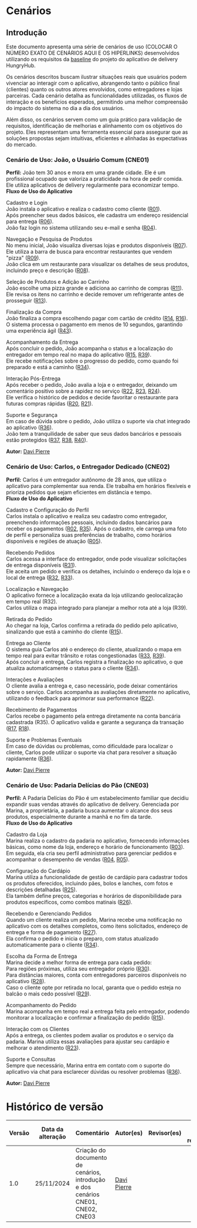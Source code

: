 # Cenários
## Introdução 
Este documento apresenta uma série de cenários de uso (COLOCAR O NÚMERO EXATO DE CENÁRIOS AQUI E OS HIPERLINKS) desenvolvidos utilizando os requisitos da [baseline](./Requisitos/baseline.md) do projeto do aplicativo de delivery HungryHub.

Os cenários descritos buscam ilustrar situações reais que usuários podem vivenciar ao interagir com o aplicativo, abrangendo tanto o público final (clientes) quanto os outros atores envolvidos, como entregadores e lojas parceiras. Cada cenário detalha as funcionalidades utilizadas, os fluxos de interação e os benefícios esperados, permitindo uma melhor compreensão do impacto do sistema no dia a dia dos usuários.

Além disso, os cenários servem como um guia prático para validação de requisitos, identificação de melhorias e alinhamento com os objetivos do projeto. Eles representam uma ferramenta essencial para assegurar que as soluções propostas sejam intuitivas, eficientes e alinhadas às expectativas do mercado.

### Cenário de Uso: João, o Usuário Comum (CNE01)

**Perfil:**
João tem 30 anos e mora em uma grande cidade. Ele é um profissional ocupado que valoriza a praticidade na hora de pedir comida. Ele utiliza aplicativos de delivery regularmente para economizar tempo.<br>
**Fluxo de Uso do Aplicativo**<br>

Cadastro e Login<br>
    João instala o aplicativo e realiza o cadastro como cliente ([R01](./Requisitos/baselinde.md#bl01)).<br>
    Após preencher seus dados básicos, ele cadastra um endereço residencial para entrega ([R06](./Requisitos/baselinde.md#bl06)).<br>
    João faz login no sistema utilizando seu e-mail e senha ([R04](./Requisitos/baselinde.md#bl04)).<br>

Navegação e Pesquisa de Produtos<br>
    No menu inicial, João visualiza diversas lojas e produtos disponíveis ([R07](./Requisitos/baselinde.md#bl07)).<br>
    Ele utiliza a barra de busca para encontrar restaurantes que vendem "pizza" ([R09](./Requisitos/baselinde.md#bl09)).<br>
    João clica em um restaurante para visualizar os detalhes de seus produtos, incluindo preço e descrição ([R08](./Requisitos/baselinde.md#bl08)).<br>

Seleção de Produtos e Adição ao Carrinho<br>
    João escolhe uma pizza grande e adiciona ao carrinho de compras ([R11](./Requisitos/baselinde.md#bl11)).<br>
    Ele revisa os itens no carrinho e decide remover um refrigerante antes de prosseguir ([R13](./Requisitos/baselinde.md#bl01)).<br>

Finalização da Compra<br>
    João finaliza a compra escolhendo pagar com cartão de crédito ([R14](./Requisitos/baselinde.md#bl14), [R16](./Requisitos/baselinde.md#bl16)).<br>
    O sistema processa o pagamento em menos de 10 segundos, garantindo uma experiência ágil ([R43](./Requisitos/baselinde.md#bl43)).<br>

Acompanhamento da Entrega<br>
    Após concluir o pedido, João acompanha o status e a localização do entregador em tempo real no mapa do aplicativo ([R15](./Requisitos/baselinde.md#bl15), [R39](./Requisitos/baselinde.md#bl39)).<br>
    Ele recebe notificações sobre o progresso do pedido, como quando foi preparado e está a caminho ([R34](./Requisitos/baselinde.md#bl34)).<br>

Interação Pós-Entrega<br>
    Após receber o pedido, João avalia a loja e o entregador, deixando um comentário positivo sobre a rapidez no serviço ([R22](./Requisitos/baselinde.md#bl22), [R23](./Requisitos/baselinde.md#bl23), [R24](./Requisitos/baselinde.md#bl24)).<br>
    Ele verifica o histórico de pedidos e decide favoritar o restaurante para futuras compras rápidas ([R20](./Requisitos/baselinde.md#bl20), [R21](./Requisitos/baselinde.md#bl21)).<br>

Suporte e Segurança<br>
    Em caso de dúvida sobre o pedido, João utiliza o suporte via chat integrado ao aplicativo ([R36](./Requisitos/baselinde.md#bl36)).<br>
    João tem a tranquilidade de saber que seus dados bancários e pessoais estão protegidos ([R37](./Requisitos/baselinde.md#bl37), [R38](./Requisitos/baselinde.md#bl38), [R40](./Requisitos/baselinde.md#bl40)).<br>

**Autor:** [Davi Pierre](https://github.com/DaviPierre)

### Cenário de Uso: Carlos, o Entregador Dedicado (CNE02)

**Perfil:**
Carlos é um entregador autônomo de 28 anos, que utiliza o aplicativo para complementar sua renda. Ele trabalha em horários flexíveis e prioriza pedidos que sejam eficientes em distância e tempo.<br>
**Fluxo de Uso do Aplicativo**

Cadastro e Configuração do Perfil<br>
    Carlos instala o aplicativo e realiza seu cadastro como entregador, preenchendo informações pessoais, incluindo dados bancários para receber os pagamentos ([R02](./Requisitos/baselinde.md#bl02), [R35](./Requisitos/baselinde.md#bl35)).
    Após o cadastro, ele carrega uma foto de perfil e personaliza suas preferências de trabalho, como horários disponíveis e regiões de atuação ([R05](./Requisitos/baselinde.md#bl05)).

Recebendo Pedidos<br>
    Carlos acessa a interface do entregador, onde pode visualizar solicitações de entrega disponíveis ([R31](./Requisitos/baselinde.md#bl31)).<br>
    Ele aceita um pedido e verifica os detalhes, incluindo o endereço da loja e o local de entrega ([R32](./Requisitos/baselinde.md#bl32), [R33](./Requisitos/baselinde.md#bl33)).<br>

Localização e Navegação<br>
    O aplicativo fornece a localização exata da loja utilizando geolocalização em tempo real (R32).<br>
    Carlos utiliza o mapa integrado para planejar a melhor rota até a loja (R39).<br>

Retirada do Pedido<br>
    Ao chegar na loja, Carlos confirma a retirada do pedido pelo aplicativo, sinalizando que está a caminho do cliente ([R15](./Requisitos/baselinde.md#bl15)).<br>

Entrega ao Cliente<br>
    O sistema guia Carlos até o endereço do cliente, atualizando o mapa em tempo real para evitar trânsito e rotas congestionadas ([R33](./Requisitos/baselinde.md#bl33), [R39](./Requisitos/baselinde.md#bl39)).<br>
    Após concluir a entrega, Carlos registra a finalização no aplicativo, o que atualiza automaticamente o status para o cliente ([R34](./Requisitos/baselinde.md#bl34)).<br>

Interações e Avaliações<br>
    O cliente avalia a entrega e, caso necessário, pode deixar comentários sobre o serviço. Carlos acompanha as avaliações diretamente no aplicativo, utilizando o feedback para aprimorar sua performance ([R22](./Requisitos/baselinde.md#bl22)).<br>

Recebimento de Pagamentos<br>
    Carlos recebe o pagamento pela entrega diretamente na conta bancária cadastrada (R35). O aplicativo valida e garante a segurança da transação ([R17](./Requisitos/baselinde.md#bl17), [R18](./Requisitos/baselinde.md#bl18)).<br>

Suporte e Problemas Eventuais<br>
    Em caso de dúvidas ou problemas, como dificuldade para localizar o cliente, Carlos pode utilizar o suporte via chat para resolver a situação rapidamente ([R36](./Requisitos/baselinde.md#bl36)).<br>

**Autor:** [Davi Pierre](https://github.com/DaviPierre)

### Cenário de Uso: Padaria Delícias do Pão (CNE03)

**Perfil:**
A Padaria Delícias do Pão é um estabelecimento familiar que decidiu expandir suas vendas através do aplicativo de delivery. Gerenciada por Marina, a proprietária, a padaria busca aumentar o alcance dos seus produtos, especialmente durante a manhã e no fim da tarde.<br>
**Fluxo de Uso do Aplicativo**

Cadastro da Loja<br>
    Marina realiza o cadastro da padaria no aplicativo, fornecendo informações básicas, como nome da loja, endereço e horário de funcionamento ([R03](./Requisitos/baselinde.md#bl03)).<br>
    Em seguida, ela cria seu perfil administrativo para gerenciar pedidos e acompanhar o desempenho de vendas ([R04](./Requisitos/baselinde.md#bl04), [R05](./Requisitos/baselinde.md#bl05)).<br>

Configuração do Cardápio<br>
    Marina utiliza a funcionalidade de gestão de cardápio para cadastrar todos os produtos oferecidos, incluindo pães, bolos e lanches, com fotos e descrições detalhadas ([R25](./Requisitos/baselinde.md#bl25)).<br>
    Ela também define preços, categorias e horários de disponibilidade para produtos específicos, como combos matinais ([R26](./Requisitos/baselinde.md#bl26)).<br>

Recebendo e Gerenciando Pedidos<br>
    Quando um cliente realiza um pedido, Marina recebe uma notificação no aplicativo com os detalhes completos, como itens solicitados, endereço de entrega e forma de pagamento ([R27](./Requisitos/baselinde.md#bl27)).<br>
    Ela confirma o pedido e inicia o preparo, com status atualizado automaticamente para o cliente ([R34](./Requisitos/baselinde.md#bl34)).<br>

Escolha da Forma de Entrega<br>
    Marina decide a melhor forma de entrega para cada pedido:<br>
        Para regiões próximas, utiliza seu entregador próprio ([R30](./Requisitos/baselinde.md#bl30)).<br>
        Para distâncias maiores, conta com entregadores parceiros disponíveis no aplicativo ([R28](./Requisitos/baselinde.md#bl28)).<br>
        Caso o cliente opte por retirada no local, garanta que o pedido esteja no balcão o mais cedo possível ([R29](./Requisitos/baselinde.md#bl29)).<br>

Acompanhamento do Pedido<br>
    Marina acompanha em tempo real a entrega feita pelo entregador, podendo monitorar a localização e confirmar a finalização do pedido ([R15](./Requisitos/baselinde.md#bl15)).<br>

Interação com os Clientes<br>
    Após a entrega, os clientes podem avaliar os produtos e o serviço da padaria. Marina utiliza essas avaliações para ajustar seu cardápio e melhorar o atendimento ([R23](./Requisitos/baselinde.md#bl23)).<br>

Suporte e Consultas<br>
    Sempre que necessário, Marina entra em contato com o suporte do aplicativo via chat para esclarecer dúvidas ou resolver problemas ([R36](./Requisitos/baselinde.md#bl36)).<br>

**Autor:** [Davi Pierre](https://github.com/DaviPierre)

# Histórico de versão 
| Versão | Data da alteração | Comentário                                                                      | Autor(es)                                    | Revisor(es) | Data de revisão |
| ------ | ----------------- | ------------------------------------------------------------------------------- | -------------------------------------------- | ----------- | --------------- |
| 1.0    | 25/11/2024        | Criação do documento de cenários, introdução e dos cenários CNE01, CNE02, CNE03 | [Davi Pierre](https://github.com/DaviPierre) |             |                 |